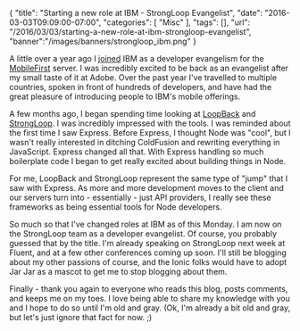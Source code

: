 
{
	"title": "Starting a new role at IBM - StrongLoop Evangelist",
	"date": "2016-03-03T09:09:00-07:00",
	"categories": [
		"Misc"
	],
	"tags": [],
	"url": "/2016/03/03/starting-a-new-role-at-ibm-strongloop-evangelist",
    "banner":"/images/banners/strongloop_ibm.png" 
}

A little over a year ago I [joined](http://www.raymondcamden.com/2015/01/16/new-year-new-job/) IBM as a developer evangelism for the [MobileFirst](https://ibm.biz/IBM-MobileFirst) server. I was incredibly excited to be back as an evangelist after my small taste of it at Adobe. Over the past year I've travelled to multiple countries, spoken in front of hundreds of developers, and have had the great pleasure of introducing people to IBM's mobile offerings. 

<!--more-->

A few months ago, I began spending time looking at [LoopBack](http://loopback.io) and [StrongLoop](https://www.strongloop.com). I was incredibly impressed with the tools. I was reminded about the
first time I saw Express. Before Express, I thought Node was "cool", but I wasn't really interested
in ditching ColdFusion and rewriting everything in JavaScript. Express changed all that. With Express handling so much boilerplate code I began to get really excited about building things in Node.

For me, LoopBack and StrongLoop represent the same type of "jump" that I saw with Express. As more and more development moves to the client and our servers turn into - essentially - just API providers, I really see these frameworks as being essential tools for Node developers.

So much so that I've changed roles at IBM as of this Monday. I am now on the StrongLoop team as a developer evangelist. Of course, you probably guessed that by the title. I'm already speaking on StrongLoop next week at Fluent, and at a few other conferences coming up soon. I'll still be blogging about my other passions of course, and the Ionic folks would have to adopt Jar Jar as a mascot to get me to stop blogging about them.

Finally - thank you again to everyone who reads this blog, posts comments, and keeps me on my toes. I love being able to share my knowledge with you and I hope to do so until I'm old and gray. (Ok, I'm already a bit old and gray, but let's just ignore that fact for now. ;)